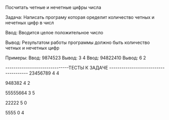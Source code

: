 Посчитать четные и нечетные цифры числа

Задача: Написать програму которая оределит количество четных и нечетных цифр в числ

Ввод:
Вводится целое положительное число

Вывод: 
Результатом работы программы должно быть количество четных и нечетных цифр 

Примеры:
Ввод: 9874523
Вывод: 3 4
Ввод: 94822410
Вывод: 6 2


-------------------------------ТЕСТЫ К ЗАДАЧЕ --------------------------------------
23456789
4 4

948382
4 2 

55555664 
3 5

22222
5 0

5555
0 4


